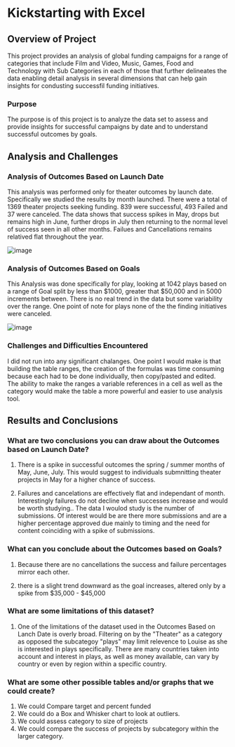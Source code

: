 # Kickstarting with Excel

## Overview of Project
This project provides an analysis of global funding campaigns for a range of categories that include Film and Video, Music, Games, Food and Technology with Sub Categories in each of those that further delineates the data 
enabling detail analysis in several dimensions that can help gain insights for condusting successfil funding initiatives. 

### Purpose
The purpose is of this project is to analyze the data set to assess and provide insights for successful campaigns by date and to understand successful outcomes by goals.

## Analysis and Challenges

### Analysis of Outcomes Based on Launch Date
This analysis was performed only for theater outcomes by launch date.  Specifically we studied the results by month launched.  There were a total of 1369 theater projects seeking funding.
839 were successful, 493 Failed and 37 were canceled.  The data shows that success spikes in May, drops but remains high in June, further drops in July then returning to the normal level 
of success seen in all other months.  Failues and Cancellations remains relatived flat throughout the year.

![image](https://user-images.githubusercontent.com/91839403/159569766-61ca1e5f-2d64-49ac-85f3-8e995f358f85.png)



### Analysis of Outcomes Based on Goals
This Analysis was done specifically for play, looking at 1042 plays based on a range of Goal split by less than $1000, greater that $50,000 
and in 5000 increments between.  There is no real trend in the data but some variability over the range.  One point of note for plays none of the the finding initiatives were canceled.

![image](https://user-images.githubusercontent.com/91839403/159570206-fed5ed1b-02bd-4c92-8cd4-8d76c9e762e3.png)

### Challenges and Difficulties Encountered
I did not run into any significant chalanges.  One point I would make is that building the table ranges, the creation of the formulas was time consuming because each had to be done individually, then
copy/pasted and edited.  The ability to make the ranges a variable references in a cell as well as the category would make the table a more powerful and easier to use analysis tool.

## Results and Conclusions

### What are two conclusions you can draw about the Outcomes based on Launch Date?
1) There is a spike in successful outcomes the spring / summer months of May, June, July. This would suggest to individuals submnitting theater projects in May for a higher chance of success.

2) Failures and cancelations are effectively flat and independant of month.  Interestingly failures do not decline 
when successes increase and would be worth studying.. The data I woulod study is the number of submissions.  Of interest would be are there more submissions and are a higher percentage approved due mainly to timing and the need for content coinciding with a spike of submissions. 

### What can you conclude about the Outcomes based on Goals?
1) Because there are no cancellations the success and failure percentages mirror each other.

2) there is a slight trend downward as the goal increases, altered only by a spike from $35,000 - $45,000

### What are some limitations of this dataset?
1) One of the limitations of the dataset used in the Outcomes Based on Lanch Date is overly broad. Filtering on by the "Theater" as a category as opposed the subcategoy "plays" may limit relevence to Louise as she is interested in plays specifically. 
There are many countries taken into account and interest in plays, as well as money available, can vary by country or even by region within a specific country.  

### What are some other possible tables and/or graphs that we could create?
1) We could Compare target and percent funded
2) We could do a Box and Whisker chart to look at outliers.
3) We could assess category to size of projects
4) We could compare the success of projects by subcategory within the larger category.
